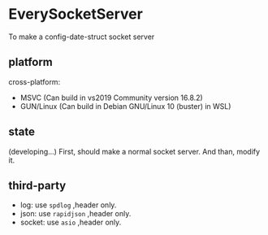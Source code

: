 # EverySocketServer
To make a config-date-struct socket server

## platform

cross-platform:
- MSVC (Can build in vs2019 Community version 16.8.2)
- GUN/Linux (Can build in Debian GNU/Linux 10 (buster) in WSL)

## state

(developing...)
First, should make a normal socket server.
And than, modify it.

## third-party

- log: use `spdlog` ,header only.
- json: use `rapidjson` ,header only.
- socket: use `asio` ,header only.